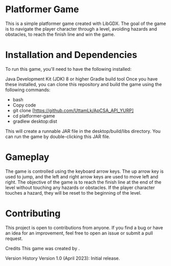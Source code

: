 # Platformer Game
This is a simple platformer game created with LibGDX. The goal of the game is to navigate the player character through a level, avoiding hazards and obstacles, to reach the finish line and win the game.

# Installation and Dependencies
To run this game, you'll need to have the following installed:

Java Development Kit (JDK) 8 or higher
Gradle build tool
Once you have these installed, you can clone this repository and build the game using the following commands:

- bash
- Copy code
- git clone [https://github.com/UttamLk/ApCSA_API_YURP]
- cd platformer-game
- gradlew desktop:dist

This will create a runnable JAR file in the desktop/build/libs directory. You can run the game by double-clicking this JAR file.

# Gameplay
The game is controlled using the keyboard arrow keys. The up arrow key is used to jump, and the left and right arrow keys are used to move left and right. The objective of the game is to reach the finish line at the end of the level without touching any hazards or obstacles. If the player character touches a hazard, they will be reset to the beginning of the level.

# Contributing
This project is open to contributions from anyone. If you find a bug or have an idea for an improvement, feel free to open an issue or submit a pull request.

Credits
This game was created by .

Version History
Version 1.0 (April 2023): Initial release.
